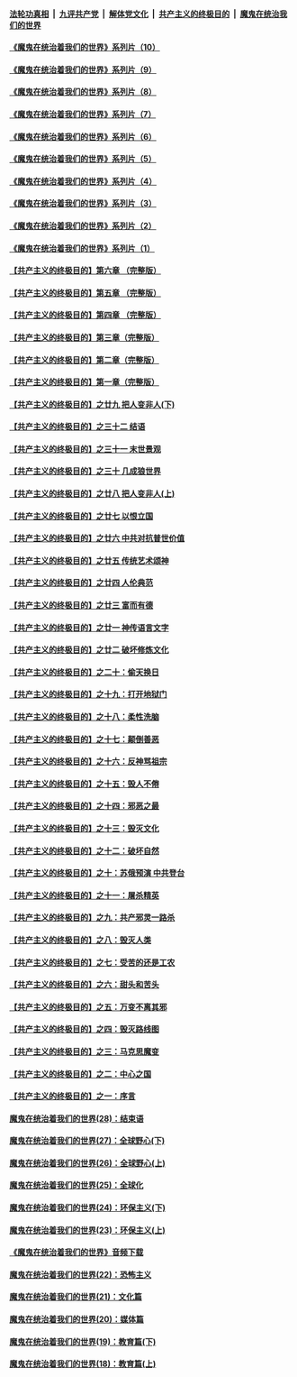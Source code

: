####  [法轮功真相](../../../../basic/blob/master/README.md?t=08060902) &nbsp;|&nbsp; [九评共产党](../../../../9ping.md/blob/master/README.md?t=08060902) &nbsp;|&nbsp; [解体党文化](../../../../jtdwh.md/blob/master/README.md?t=08060902)  &nbsp;|&nbsp; [共产主义的终极目的](../../../../gczydzjmd.md/blob/master/README.md?t=08060902) &nbsp;|&nbsp; [魔鬼在统治我们的世界](../../../../mgztzwmdsj.md/blob/master/README.md?t=08060902) 

#### [《魔鬼在统治着我们的世界》系列片（10）](../pages/nsc422/n12292670.md?t=08060902) 

#### [《魔鬼在统治着我们的世界》系列片（9）](../pages/nsc422/n12290859.md?t=08060902) 

#### [《魔鬼在统治着我们的世界》系列片（8）](../pages/nsc422/n12287445.md?t=08060902) 

#### [《魔鬼在统治着我们的世界》系列片（7）](../pages/nsc422/n12283425.md?t=08060902) 

#### [《魔鬼在统治着我们的世界》系列片（6）](../pages/nsc422/n12282314.md?t=08060902) 

#### [《魔鬼在统治着我们的世界》系列片（5）](../pages/nsc422/n12281419.md?t=08060902) 

#### [《魔鬼在统治着我们的世界》系列片（4）](../pages/nsc422/n12274024.md?t=08060902) 

#### [《魔鬼在统治着我们的世界》系列片（3）](../pages/nsc422/n12271322.md?t=08060902) 

#### [《魔鬼在统治着我们的世界》系列片（2）](../pages/nsc422/n12269049.md?t=08060902) 

#### [《魔鬼在统治着我们的世界》系列片（1）](../pages/nsc422/n12267575.md?t=08060902) 

#### [【共产主义的终极目的】第六章 （完整版）](../pages/nsc422/n11428913.md?t=08060902) 

#### [【共产主义的终极目的】第五章 （完整版）](../pages/nsc422/n11428912.md?t=08060902) 

#### [【共产主义的终极目的】第四章 （完整版）](../pages/nsc422/n11428907.md?t=08060902) 

#### [【共产主义的终极目的】第三章（完整版）](../pages/nsc422/n11428848.md?t=08060902) 

#### [【共产主义的终极目的】第二章（完整版）](../pages/nsc422/n11428831.md?t=08060902) 

#### [【共产主义的终极目的】第一章（完整版）](../pages/nsc422/n11417651.md?t=08060902) 

#### [【共产主义的终极目的】之廿九 把人变非人(下)](../pages/nsc422/n11344140.md?t=08060902) 

#### [【共产主义的终极目的】之三十二 结语](../pages/nsc422/n11360535.md?t=08060902) 

#### [【共产主义的终极目的】之三十一 末世景观](../pages/nsc422/n11351129.md?t=08060902) 

#### [【共产主义的终极目的】之三十 几成狼世界](../pages/nsc422/n11348280.md?t=08060902) 

#### [【共产主义的终极目的】之廿八 把人变非人(上)](../pages/nsc422/n11340492.md?t=08060902) 

#### [【共产主义的终极目的】之廿七 以恨立国](../pages/nsc422/n11336944.md?t=08060902) 

#### [【共产主义的终极目的】之廿六 中共对抗普世价值](../pages/nsc422/n11324785.md?t=08060902) 

#### [【共产主义的终极目的】之廿五 传统艺术颂神](../pages/nsc422/n11296396.md?t=08060902) 

#### [【共产主义的终极目的】之廿四 人伦典范](../pages/nsc422/n11296397.md?t=08060902) 

#### [【共产主义的终极目的】之廿三 富而有德](../pages/nsc422/n11283598.md?t=08060902) 

#### [【共产主义的终极目的】之廿一 神传语言文字](../pages/nsc422/n11263265.md?t=08060902) 

#### [【共产主义的终极目的】之廿二 破坏修炼文化](../pages/nsc422/n11245728.md?t=08060902) 

#### [【共产主义的终极目的】之二十：偷天换日](../pages/nsc422/n11238846.md?t=08060902) 

#### [【共产主义的终极目的】之十九：打开地狱门](../pages/nsc422/n11206376.md?t=08060902) 

#### [【共产主义的终极目的】之十八：柔性洗脑](../pages/nsc422/n11199994.md?t=08060902) 

#### [【共产主义的终极目的】之十七：颠倒善恶](../pages/nsc422/n11179782.md?t=08060902) 

#### [【共产主义的终极目的】之十六：反神骂祖宗](../pages/nsc422/n11166798.md?t=08060902) 

#### [【共产主义的终极目的】之十五：毁人不倦](../pages/nsc422/n11166792.md?t=08060902) 

#### [【共产主义的终极目的】之十四：邪恶之最](../pages/nsc422/n11150249.md?t=08060902) 

#### [【共产主义的终极目的】之十三：毁灭文化](../pages/nsc422/n11135227.md?t=08060902) 

#### [【共产主义的终极目的】之十二：破坏自然](../pages/nsc422/n11135214.md?t=08060902) 

#### [【共产主义的终极目的】之十：苏俄预演 中共登台](../pages/nsc422/n11118424.md?t=08060902) 

#### [【共产主义的终极目的】之十一：屠杀精英](../pages/nsc422/n11118442.md?t=08060902) 

#### [【共产主义的终极目的】之九：共产邪灵一路杀](../pages/nsc422/n11114139.md?t=08060902) 

#### [【共产主义的终极目的】之八：毁灭人类](../pages/nsc422/n11108503.md?t=08060902) 

#### [【共产主义的终极目的】之七：受苦的还是工农](../pages/nsc422/n11101809.md?t=08060902) 

#### [【共产主义的终极目的】之六：甜头和苦头](../pages/nsc422/n11096971.md?t=08060902) 

#### [【共产主义的终极目的】之五：万变不离其邪](../pages/nsc422/n11091285.md?t=08060902) 

#### [【共产主义的终极目的】之四：毁灭路线图](../pages/nsc422/n11086284.md?t=08060902) 

#### [【共产主义的终极目的】之三：马克思魔变](../pages/nsc422/n11061941.md?t=08060902) 

#### [【共产主义的终极目的】之二：中心之国](../pages/nsc422/n11047728.md?t=08060902) 

#### [【共产主义的终极目的】之一：序言](../pages/nsc422/n11086077.md?t=08060902) 

#### [魔鬼在统治着我们的世界(28)：结束语](../pages/nsc422/n10936246.md?t=08060902) 

#### [魔鬼在统治着我们的世界(27)：全球野心(下)](../pages/nsc422/n10928319.md?t=08060902) 

#### [魔鬼在统治着我们的世界(26)：全球野心(上)](../pages/nsc422/n10900318.md?t=08060902) 

#### [魔鬼在统治着我们的世界(25)：全球化](../pages/nsc422/n10788205.md?t=08060902) 

#### [魔鬼在统治着我们的世界(24)：环保主义(下)](../pages/nsc422/n10695307.md?t=08060902) 

#### [魔鬼在统治着我们的世界(23)：环保主义(上)](../pages/nsc422/n10688613.md?t=08060902) 

#### [《魔鬼在统治着我们的世界》音频下载](../pages/nsc422/n10635553.md?t=08060902) 

#### [魔鬼在统治着我们的世界(22)：恐怖主义](../pages/nsc422/n10614727.md?t=08060902) 

#### [魔鬼在统治着我们的世界(21)：文化篇](../pages/nsc422/n10597706.md?t=08060902) 

#### [魔鬼在统治着我们的世界(20)：媒体篇](../pages/nsc422/n10586579.md?t=08060902) 

#### [魔鬼在统治着我们的世界(19)：教育篇(下)](../pages/nsc422/n10564808.md?t=08060902) 

#### [魔鬼在统治着我们的世界(18)：教育篇(上)](../pages/nsc422/n10526970.md?t=08060902) 

